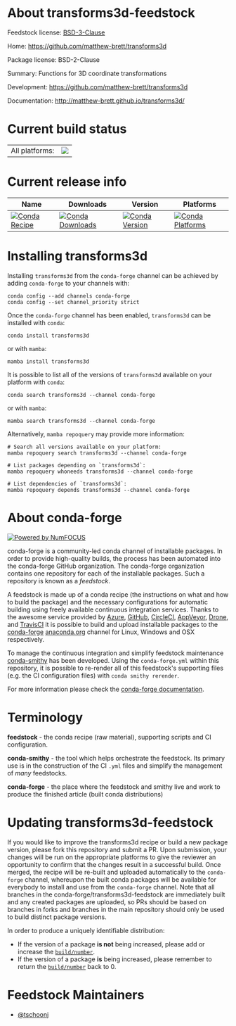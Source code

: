 About transforms3d-feedstock
============================

Feedstock license: [BSD-3-Clause](https://github.com/conda-forge/transforms3d-feedstock/blob/main/LICENSE.txt)

Home: https://github.com/matthew-brett/transforms3d

Package license: BSD-2-Clause

Summary: Functions for 3D coordinate transformations

Development: https://github.com/matthew-brett/transforms3d

Documentation: http://matthew-brett.github.io/transforms3d/

Current build status
====================


<table><tr><td>All platforms:</td>
    <td>
      <a href="https://dev.azure.com/conda-forge/feedstock-builds/_build/latest?definitionId=6375&branchName=main">
        <img src="https://dev.azure.com/conda-forge/feedstock-builds/_apis/build/status/transforms3d-feedstock?branchName=main">
      </a>
    </td>
  </tr>
</table>

Current release info
====================

| Name | Downloads | Version | Platforms |
| --- | --- | --- | --- |
| [![Conda Recipe](https://img.shields.io/badge/recipe-transforms3d-green.svg)](https://anaconda.org/conda-forge/transforms3d) | [![Conda Downloads](https://img.shields.io/conda/dn/conda-forge/transforms3d.svg)](https://anaconda.org/conda-forge/transforms3d) | [![Conda Version](https://img.shields.io/conda/vn/conda-forge/transforms3d.svg)](https://anaconda.org/conda-forge/transforms3d) | [![Conda Platforms](https://img.shields.io/conda/pn/conda-forge/transforms3d.svg)](https://anaconda.org/conda-forge/transforms3d) |

Installing transforms3d
=======================

Installing `transforms3d` from the `conda-forge` channel can be achieved by adding `conda-forge` to your channels with:

```
conda config --add channels conda-forge
conda config --set channel_priority strict
```

Once the `conda-forge` channel has been enabled, `transforms3d` can be installed with `conda`:

```
conda install transforms3d
```

or with `mamba`:

```
mamba install transforms3d
```

It is possible to list all of the versions of `transforms3d` available on your platform with `conda`:

```
conda search transforms3d --channel conda-forge
```

or with `mamba`:

```
mamba search transforms3d --channel conda-forge
```

Alternatively, `mamba repoquery` may provide more information:

```
# Search all versions available on your platform:
mamba repoquery search transforms3d --channel conda-forge

# List packages depending on `transforms3d`:
mamba repoquery whoneeds transforms3d --channel conda-forge

# List dependencies of `transforms3d`:
mamba repoquery depends transforms3d --channel conda-forge
```


About conda-forge
=================

[![Powered by
NumFOCUS](https://img.shields.io/badge/powered%20by-NumFOCUS-orange.svg?style=flat&colorA=E1523D&colorB=007D8A)](https://numfocus.org)

conda-forge is a community-led conda channel of installable packages.
In order to provide high-quality builds, the process has been automated into the
conda-forge GitHub organization. The conda-forge organization contains one repository
for each of the installable packages. Such a repository is known as a *feedstock*.

A feedstock is made up of a conda recipe (the instructions on what and how to build
the package) and the necessary configurations for automatic building using freely
available continuous integration services. Thanks to the awesome service provided by
[Azure](https://azure.microsoft.com/en-us/services/devops/), [GitHub](https://github.com/),
[CircleCI](https://circleci.com/), [AppVeyor](https://www.appveyor.com/),
[Drone](https://cloud.drone.io/welcome), and [TravisCI](https://travis-ci.com/)
it is possible to build and upload installable packages to the
[conda-forge](https://anaconda.org/conda-forge) [anaconda.org](https://anaconda.org/)
channel for Linux, Windows and OSX respectively.

To manage the continuous integration and simplify feedstock maintenance
[conda-smithy](https://github.com/conda-forge/conda-smithy) has been developed.
Using the ``conda-forge.yml`` within this repository, it is possible to re-render all of
this feedstock's supporting files (e.g. the CI configuration files) with ``conda smithy rerender``.

For more information please check the [conda-forge documentation](https://conda-forge.org/docs/).

Terminology
===========

**feedstock** - the conda recipe (raw material), supporting scripts and CI configuration.

**conda-smithy** - the tool which helps orchestrate the feedstock.
                   Its primary use is in the construction of the CI ``.yml`` files
                   and simplify the management of *many* feedstocks.

**conda-forge** - the place where the feedstock and smithy live and work to
                  produce the finished article (built conda distributions)


Updating transforms3d-feedstock
===============================

If you would like to improve the transforms3d recipe or build a new
package version, please fork this repository and submit a PR. Upon submission,
your changes will be run on the appropriate platforms to give the reviewer an
opportunity to confirm that the changes result in a successful build. Once
merged, the recipe will be re-built and uploaded automatically to the
`conda-forge` channel, whereupon the built conda packages will be available for
everybody to install and use from the `conda-forge` channel.
Note that all branches in the conda-forge/transforms3d-feedstock are
immediately built and any created packages are uploaded, so PRs should be based
on branches in forks and branches in the main repository should only be used to
build distinct package versions.

In order to produce a uniquely identifiable distribution:
 * If the version of a package **is not** being increased, please add or increase
   the [``build/number``](https://docs.conda.io/projects/conda-build/en/latest/resources/define-metadata.html#build-number-and-string).
 * If the version of a package **is** being increased, please remember to return
   the [``build/number``](https://docs.conda.io/projects/conda-build/en/latest/resources/define-metadata.html#build-number-and-string)
   back to 0.

Feedstock Maintainers
=====================

* [@tschoonj](https://github.com/tschoonj/)

